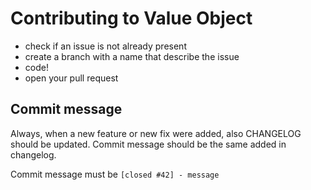 # Contributing to Value Object

 - check if an issue is not already present
 - create a branch with a name that describe the issue
 - code!
 - open your pull request

## Commit message

Always, when a new feature or new fix were added, also CHANGELOG should be updated. Commit message should be the same added in changelog.

Commit message must be `[closed #42] - message`
